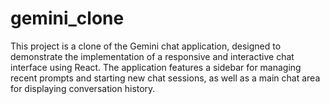 # gemini_clone
This project is a clone of the Gemini chat application, designed to demonstrate the implementation of a responsive and interactive chat interface using React. The application features a sidebar for managing recent prompts and starting new chat sessions, as well as a main chat area for displaying conversation history.
